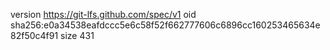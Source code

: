 version https://git-lfs.github.com/spec/v1
oid sha256:e0a34538eafdccc5e6c58f52f662777606c6896cc160253465634e82f50c4f91
size 431
